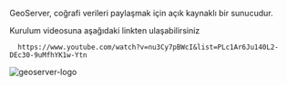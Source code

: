 GeoServer, coğrafi verileri paylaşmak için açık kaynaklı bir sunucudur.




Kurulum videosuna aşağıdaki linkten ulaşabilirsiniz

      https://www.youtube.com/watch?v=nu3Cy7pBWcI&list=PLc1Ar6Ju140L2-DEc30-9uMfhYK1w-Ytn


![geoserver-logo](https://user-images.githubusercontent.com/95212909/158010350-bb4e99a6-3f29-44b4-9293-7c185df9a71d.png)
